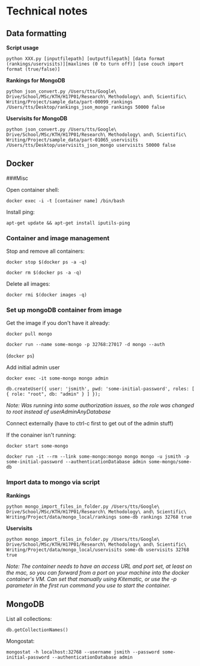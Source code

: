 # Technical notes

## Data formatting

**Script usage**

`python XXX.py [inputfilepath] [outputfilepath] [data format (rankings/uservisits)][maxlines (0 to turn off)] [use couch import format (true/false)]`

**Rankings for MongoDB**

`python json_convert.py /Users/tts/Google\ Drive/School/MSc/KTH/H17P01/Research\ Methodology\ and\ Scientific\ Writing/Project/sample_data/part-00099_rankings /Users/tts/Desktop/rankings_json_mongo rankings 50000 false`

**Uservisits for MongoDB**

`python json_convert.py /Users/tts/Google\ Drive/School/MSc/KTH/H17P01/Research\ Methodology\ and\ Scientific\ Writing/Project/sample_data/part-01065_uservisits /Users/tts/Desktop/uservisits_json_mongo uservisits 50000 false`

## Docker

###Misc

Open container shell:

`docker exec -i -t [container name] /bin/bash`

Install ping:

`apt-get update && apt-get install iputils-ping`

### Container and image management

Stop and remove all containers:

`docker stop $(docker ps -a -q)`

`docker rm $(docker ps -a -q)`

Delete all images:

`docker rmi $(docker images -q)`

### Set up mongoDB container from image

Get the image if you don't have it already:

`docker pull mongo`

`docker run --name some-mongo -p 32768:27017 -d mongo --auth`

(`docker ps`)

Add initial admin user

`docker exec -it some-mongo mongo admin`

`db.createUser({ user: 'jsmith', pwd: 'some-initial-password', roles: [ { role: "root", db: "admin" } ] });`

*Note: Was running into some authorization issues, so the role was changed to root instead of userAdminAnyDatabase*

Connect externally (have to ctrl-c first to get out of the admin stuff)

If the conainer isn't running:

`docker start some-mongo`

`docker run -it --rm --link some-mongo:mongo mongo mongo -u jsmith -p some-initial-password --authenticationDatabase admin some-mongo/some-db`

### Import data to mongo via script

**Rankings**

`python mongo_import_files_in_folder.py /Users/tts/Google\ Drive/School/MSc/KTH/H17P01/Research\ Methodology\ and\ Scientific\ Writing/Project/data/mongo_local/rankings some-db rankings 32768 true`

**Uservisits**

`python mongo_import_files_in_folder.py /Users/tts/Google\ Drive/School/MSc/KTH/H17P01/Research\ Methodology\ and\ Scientific\ Writing/Project/data/mongo_local/uservisits some-db uservisits 32768 true`

*Note: The container needs to have an access URL and port set, at least on the mac, so you can forward from a port on your machine into the docker container's VM. Can set that manually using Kitematic, or use the -p parameter in the first run command you use to start the container.*

## MongoDB

List all collections:

`db.getCollectionNames()`

Mongostat:

`mongostat -h localhost:32768 --username jsmith --password some-initial-password --authenticationDatabase admin`

